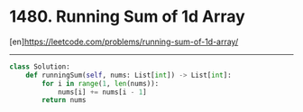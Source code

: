 # 1480. Running Sum of 1d Array


[en]<https://leetcode.com/problems/running-sum-of-1d-array/>

---



```py
class Solution:
    def runningSum(self, nums: List[int]) -> List[int]:
        for i in range(1, len(nums)):
            nums[i] += nums[i - 1]
        return nums

```
